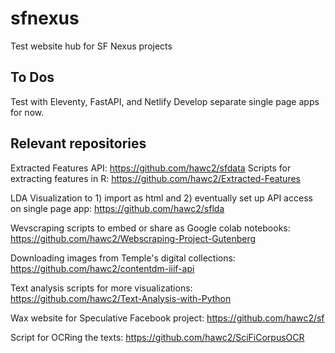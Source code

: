# sfnexus
Test website hub for SF Nexus projects

## To Dos

Test with Eleventy, FastAPI, and Netlify
Develop separate single page apps for now.

## Relevant repositories

Extracted Features API: https://github.com/hawc2/sfdata
Scripts for extracting features in R: https://github.com/hawc2/Extracted-Features

LDA Visualization to 1) import as html and 2) eventually set up API access on single page app: https://github.com/hawc2/sflda

Wevscraping scripts to embed or share as Google colab notebooks: https://github.com/hawc2/Webscraping-Project-Gutenberg

Downloading images from Temple's digital collections: https://github.com/hawc2/contentdm-iiif-api

Text analysis scripts for more visualizations: https://github.com/hawc2/Text-Analysis-with-Python

Wax website for Speculative Facebook project: https://github.com/hawc2/sf

Script for OCRing the texts: https://github.com/hawc2/SciFiCorpusOCR
